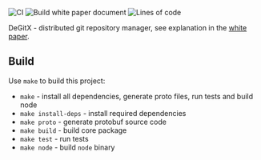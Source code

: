 ![CI](https://github.com/cqfn/degitx/workflows/CI/badge.svg?branch=master&event=push)
![Build white paper document](https://github.com/cqfn/degitx/workflows/Build%20white%20paper%20document/badge.svg)
![Lines of code](https://img.shields.io/tokei/lines/github/cqfn/degitx)


DeGitX - distributed git repository manager, see explanation in the [white paper](https://central.artipie.com/degit/wp/white-paper-latest.pdf).

## Build

Use `make` to build this project:
 - `make` - install all dependencies, generate proto files, run tests and build node
 - `make install-deps` - install required dependencies
 - `make proto` - generate protobuf source code
 - `make build` - build core package
 - `make test` - run tests
 - `make node` - build `node` binary


<!--
@todo #1:30min Process links in the readme.
 Remove already analyzed links. If link is not analyzed, then
 Handle it, extract summary and add research result to white paper document.

Consensus algorithms:
 - http://www.cs.yale.edu/homes/aspnes/pinewiki/Paxos.html
 - https://en.wikipedia.org/wiki/Paxos_algorithm
 - https://raft.github.io/

Researches:
 - https://dl.acm.org/doi/10.1145/98163.98167
 - https://web.archive.org/web/20060508040935/http://www.eecs.harvard.edu/cs262/DSbook.c7.pdf

Implementations:
 - [Spokes](https://github.blog/2016-09-07-building-resilience-in-spokes/) by GitHub
 (previously known as [DGit](https://github.blog/2016-04-05-introducing-dgit/))
 - [etcd](https://etcd.io/)
 - IPFS:
   - [home-page](https://ipfs.io/)
   - [white-paper](https://raw.githubusercontent.com/ipfs-inactive/papers/master/ipfs-cap2pfs/ipfs-p2p-file-system.pdf)
   - [blog-post](https://medium.com/a-weekend-with/a-weekend-with-ipfs-9f2647fc231)
 - [brig](https://github.com/sahib/brig)

-->

